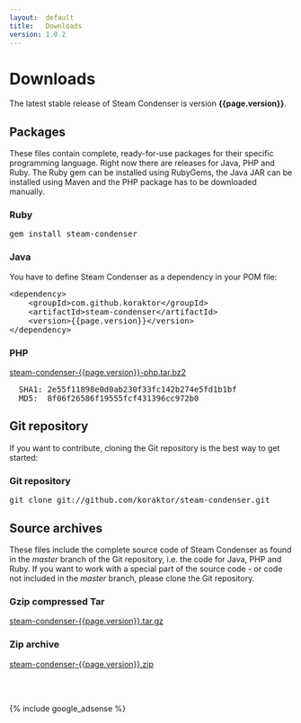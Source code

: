 ```yaml
---
layout:  default
title:   Downloads
version: 1.0.2
---
```

Downloads
=========

The latest stable release of Steam Condenser is version **{{page.version}}**.

## Packages
These files contain complete, ready-for-use packages for their specific
programming language. Right now there are releases for Java, PHP and Ruby.
The Ruby gem can be installed using RubyGems, the Java JAR can be installed
using Maven and the PHP package has to be downloaded manually.

<div class="command">
  <h3>Ruby</h3>
  <pre>gem install steam-condenser</pre>
</div>

<div class="command">
  <h3>Java</h3>
  You have to define Steam Condenser as a dependency in your POM file:
  <pre>&lt;dependency>
    &lt;groupId>com.github.koraktor&lt;/groupId>
    &lt;artifactId>steam-condenser&lt;/artifactId>
    &lt;version>{{page.version}}&lt;/version>
&lt;/dependency></pre>
</div>

<div class="download">
  <h3>PHP</h3>
  <a href="http://cloud.github.com/downloads/koraktor/steam-condenser/steam-condenser-{{page.version}}-php.tar.bz2">steam-condenser-{{page.version}}-php.tar.bz2</a>
  <br />
  <pre>
  SHA1: 2e55f11898e0d0ab230f33fc142b274e5fd1b1bf
  MD5:  8f06f26586f19555fcf431396cc972b0</pre>
</div>

## Git repository
If you want to contribute, cloning the Git repository is the best way to get
started:

<div class="command">
  <h3>Git repository</h3>
  <pre>git clone git://github.com/koraktor/steam-condenser.git</pre>
</div>

## Source archives
These files include the complete source code of Steam Condenser as found in the
*master* branch of the Git repository, i.e. the code for Java, PHP and Ruby. If
you want to work with a special part of the source code - or code not included
in the *master* branch, please clone the Git repository.

<div class="download">
  <h3>Gzip compressed Tar</h3>
  <a href="https://github.com/koraktor/steam-condenser/tarball/{{page.version}}">steam-condenser-{{page.version}}.tar.gz</a>
</div>

<div class="download">
  <h3>Zip archive</h3>
  <a href="https://github.com/koraktor/steam-condenser/zipball/{{page.version}}">steam-condenser-{{page.version}}.zip</a>
</div>

<br /><br />

{% include google_adsense %}

  [1]: http://github.com/koraktor/steam-condenser/downloads
